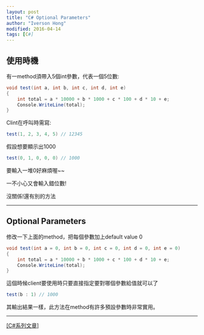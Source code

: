 ```yaml
---
layout: post
title: "C# Optional Parameters"
author: "Iverson Hong"
modified: 2016-04-14
tags: [C#]
---
```

## 使用時機 ##

有一method須帶入5個int參數，代表一個5位數:

~~~csharp
void test(int a, int b, int c, int d, int e)
{
	int total = a * 10000 + b * 1000 + c * 100 + d * 10 + e;
	Console.WriteLine(total);
}
~~~

Clint在呼叫時需寫:

~~~csharp
test(1, 2, 3, 4, 5) // 12345
~~~

假設想要顯示出1000

~~~csharp
test(0, 1, 0, 0, 0) // 1000
~~~

要輸入一堆0好麻煩喔~~

一不小心又會輸入錯位數!

沒關係!還有別的方法

----------

## Optional Parameters ##

修改一下上面的method，把每個參數加上default value 0

~~~csharp
void test(int a = 0, int b = 0, int c = 0, int d = 0, int e = 0)
{
	int total = a * 10000 + b * 1000 + c * 100 + d * 10 + e;
	Console.WriteLine(total);
}
~~~

這個時候client要使用時只要直接指定要對哪個參數給值就可以了

~~~csharp
test(b : 1) // 1000
~~~

其輸出結果一樣，此方法在method有許多預設參數時非常實用。

----------

[[C#系列文章]](http://iverson127.github.io/tags/#C#)